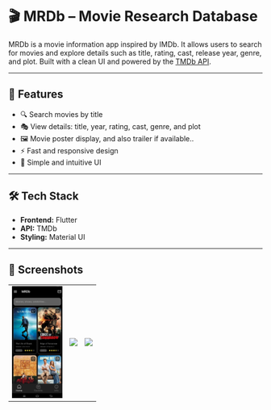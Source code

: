 # 🎬 MRDb – Movie Research Database  

MRDb is a movie information app inspired by IMDb. It allows users to search for movies and explore details such as title, rating, cast, release year, genre, and plot. Built with a clean UI and powered by the [TMDb API](https://www.themoviedb.org/).  

---

## 🚀 Features  
- 🔍 Search movies by title  
- 🎭 View details: title, year, rating, cast, genre, and plot  
- 🖼 Movie poster display, and also trailer if available.. 
- ⚡ Fast and responsive design  
- 🎨 Simple and intuitive UI  

---

## 🛠️ Tech Stack  
- **Frontend:** Flutter  
- **API:** TMDb
- **Styling:** Material UI 

---

## 📸 Screenshots  
<table>
  <tr>
     <td><img src="https://github.com/darkhacker34/mrdb/blob/master/assets/image.png?raw=true" width="100"/></td>
    <td><img src="https://raw.githubusercontent.com/darkhacker34/mrdb/master/assets/preview.gif" width="100"/></td>
        <td><img src="https://raw.githubusercontent.com/darkhacker34/mrdb/master/assets/info.gif" width="100"/></td>

  </tr>
</table>
